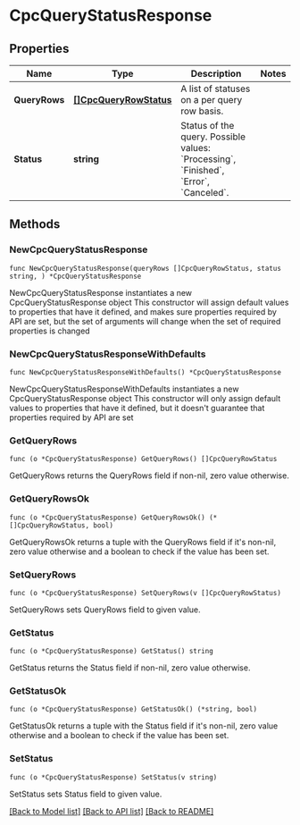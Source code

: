 # CpcQueryStatusResponse

## Properties

Name | Type | Description | Notes
------------ | ------------- | ------------- | -------------
**QueryRows** | [**[]CpcQueryRowStatus**](CpcQueryRowStatus.md) | A list of statuses on a per query row basis. | 
**Status** | **string** | Status of the query. Possible values: &#x60;Processing&#x60;, &#x60;Finished&#x60;, &#x60;Error&#x60;, &#x60;Canceled&#x60;. | 

## Methods

### NewCpcQueryStatusResponse

`func NewCpcQueryStatusResponse(queryRows []CpcQueryRowStatus, status string, ) *CpcQueryStatusResponse`

NewCpcQueryStatusResponse instantiates a new CpcQueryStatusResponse object
This constructor will assign default values to properties that have it defined,
and makes sure properties required by API are set, but the set of arguments
will change when the set of required properties is changed

### NewCpcQueryStatusResponseWithDefaults

`func NewCpcQueryStatusResponseWithDefaults() *CpcQueryStatusResponse`

NewCpcQueryStatusResponseWithDefaults instantiates a new CpcQueryStatusResponse object
This constructor will only assign default values to properties that have it defined,
but it doesn't guarantee that properties required by API are set

### GetQueryRows

`func (o *CpcQueryStatusResponse) GetQueryRows() []CpcQueryRowStatus`

GetQueryRows returns the QueryRows field if non-nil, zero value otherwise.

### GetQueryRowsOk

`func (o *CpcQueryStatusResponse) GetQueryRowsOk() (*[]CpcQueryRowStatus, bool)`

GetQueryRowsOk returns a tuple with the QueryRows field if it's non-nil, zero value otherwise
and a boolean to check if the value has been set.

### SetQueryRows

`func (o *CpcQueryStatusResponse) SetQueryRows(v []CpcQueryRowStatus)`

SetQueryRows sets QueryRows field to given value.


### GetStatus

`func (o *CpcQueryStatusResponse) GetStatus() string`

GetStatus returns the Status field if non-nil, zero value otherwise.

### GetStatusOk

`func (o *CpcQueryStatusResponse) GetStatusOk() (*string, bool)`

GetStatusOk returns a tuple with the Status field if it's non-nil, zero value otherwise
and a boolean to check if the value has been set.

### SetStatus

`func (o *CpcQueryStatusResponse) SetStatus(v string)`

SetStatus sets Status field to given value.



[[Back to Model list]](../README.md#documentation-for-models) [[Back to API list]](../README.md#documentation-for-api-endpoints) [[Back to README]](../README.md)



